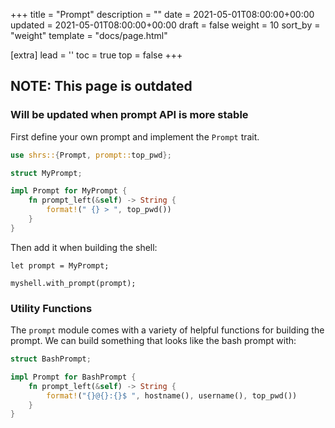 +++
title = "Prompt"
description = ""
date = 2021-05-01T08:00:00+00:00
updated = 2021-05-01T08:00:00+00:00
draft = false
weight = 10
sort_by = "weight"
template = "docs/page.html"

[extra]
lead = ''
toc = true
top = false
+++

## NOTE: This page is outdated

### Will be updated when prompt API is more stable

First define your own prompt and implement the `Prompt` trait.

```rust
use shrs::{Prompt, prompt::top_pwd};

struct MyPrompt;

impl Prompt for MyPrompt {
    fn prompt_left(&self) -> String {
        format!(" {} > ", top_pwd())
    }
}
```

Then add it when building the shell:

```shrs
let prompt = MyPrompt;

myshell.with_prompt(prompt);
```

### Utility Functions

The `prompt` module comes with a variety of helpful functions for building the prompt. We can build something that looks like the bash prompt with:

```rust
struct BashPrompt;

impl Prompt for BashPrompt {
    fn prompt_left(&self) -> String {
        format!("{}@{}:{}$ ", hostname(), username(), top_pwd())
    }
}
```
